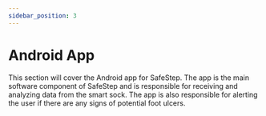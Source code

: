 ```yaml
---
sidebar_position: 3
---
```


# Android App

This section will cover the Android app for SafeStep. The app is the main software component of SafeStep and is responsible for receiving and analyzing data from the smart sock. The app is also responsible for alerting the user if there are any signs of potential foot ulcers.
